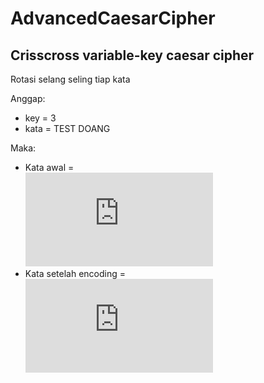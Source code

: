 # AdvancedCaesarCipher
Crisscross variable-key caesar cipher
---
Rotasi selang seling tiap kata

Anggap:
- key = 3
- kata = TEST DOANG

Maka:  
- Kata awal =  
![Sebelum encoding](http://www.sciweavers.org/tex2img.php?eq=%20%5Cfrac%7BT%7D%7B0%7D%20%5Cfrac%7BE%7D%7B0%7D%20%5Cfrac%7BS%7D%7B0%7D%20%5Cfrac%7BT%7D%7B0%7D%20%20%5Cfrac%7BD%7D%7B0%7D%20%5Cfrac%7BO%7D%7B0%7D%20%5Cfrac%7BA%7D%7B0%7D%20%5Cfrac%7BN%7D%7B0%7D%20%5Cfrac%7BG%7D%7B0%7D&bc=White&fc=Black&im=jpg&fs=12&ff=arev&edit=0)
- Kata setelah encoding =  
![Setelah encoding](http://www.sciweavers.org/tex2img.php?eq=%20%5Cfrac%7BW%7D%7B%2B3%7D%5Cfrac%7BB%7D%7B-3%7D%20%5Cfrac%7BV%7D%7B%2B3%7D%20%5Cfrac%7BQ%7D%7B-3%7D%20%20%5Cfrac%7BG%7D%7B%2B3%7D%20%5Cfrac%7BL%7D%7B-3%7D%20%5Cfrac%7BD%7D%7B%2B3%7D%20%5Cfrac%7BK%7D%7B-3%7D%20%5Cfrac%7BJ%7D%7B%2B3%7D&bc=White&fc=Black&im=jpg&fs=12&ff=arev&edit=0)



